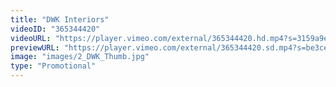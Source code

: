```yaml
---
title: "DWK Interiors"
videoID: "365344420"
videoURL: "https://player.vimeo.com/external/365344420.hd.mp4?s=3159a9eceb826db5946607a59d3edb4e39826e5c&profile_id=175"
previewURL: "https://player.vimeo.com/external/365344420.sd.mp4?s=be3ce655976052d0a46a9ede9c74c3ef6907709f&profile_id=164"
image: "images/2_DWK_Thumb.jpg"
type: "Promotional"
---
```

